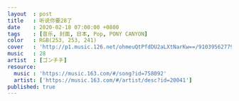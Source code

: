 ```yaml
---
layout  : post
title   : 听说你要28了
date    : 2020-02-18 07:00:00 +0800
tags    : [音乐, 封面, 日本, Pop, PONY CANYON]
color   : RGB(253, 253, 241)
cover   : 'http://p1.music.126.net/ohmeuQtPfdDU2aLXtNarKw==/910395627798811.jpg'
music   : 28
artist  : [ゴンチチ]
resource:
  music : 'https://music.163.com/#/song?id=758092'
  artist: ['https://music.163.com/#/artist/desc?id=20041']
published: true
---
```

